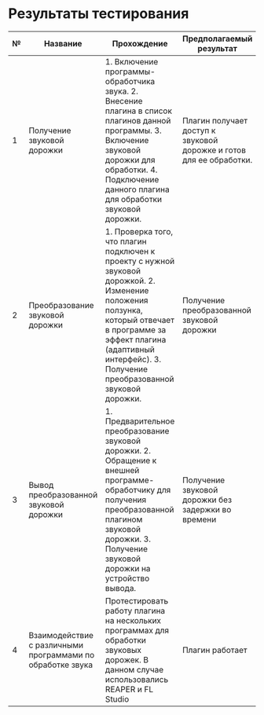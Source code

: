 # Результаты тестирования

| №| Название | Прохождение | Предполагаемый результат | Фактический результат | Оценка|
|---|---|---|---|---|---|
| 1 | Получение звуковой дорожки | 1. Включение программы-обработчика звука.  2. Внесение плагина в список плагинов данной программы.  3. Включение звуковой дорожки для обработки. 4. Подключение данного плагина для обработки звуковой дорожки. | Плагин получает доступ к звуковой дорожке и готов для ее обработки. | Плагин получил доступ к звуковой дорожке | 9 |  
|2|Преобразование звуковой дорожки|1. Проверка того, что плагин подключен к проекту с нужной звуковой дорожкой. 2. Изменение положения ползунка, который отвечает в программе за эффект плагина (адаптивный интерфейс). 3. Получение преобразованной звуковой дорожки.|Получение преобразованной звуковой дорожки|Получение преобразованной звуковой дорожки|9|  
|3|Вывод преобразованной звуковой дорожки|1. Предварительное преобразование звуковой дорожки. 2. Обращение к внешней программе-обработчику для получения преобразованной плагином звуковой дорожки. 3. Получение звуковой дорожки на устройство вывода.|Получение звуковой дорожки без задержки во времени|Получение звуковой дорожки с задержкой в 1с|7|  
|4|Взаимодействие с различными программами по обработке звука|Протестировать работу плагина на нескольких программах для обработки звуковых дорожек. В данном случае использовались REAPER и FL Studio|Плагин работает|Плагин работает|9|

